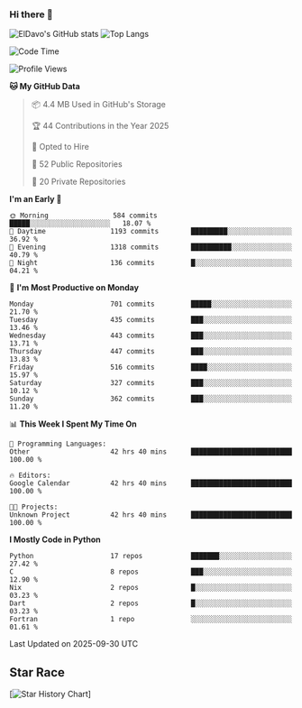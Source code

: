 ### Hi there 👋
![ElDavo's GitHub stats](https://github-readme-stats.vercel.app/api?username=ElDavoo&show_icons=true&theme=chartreuse-dark)
![Top Langs](https://github-readme-stats.vercel.app/api/top-langs/?username=ElDavoo&theme=chartreuse-dark&layout=compact)

<!--START_SECTION:waka-->
![Code Time](http://img.shields.io/badge/Code%20Time-4%2C226%20hrs%2042%20mins-blue)

![Profile Views](http://img.shields.io/badge/Profile%20Views-3-blue)

**🐱 My GitHub Data** 

> 📦 4.4 MB Used in GitHub's Storage 
 > 
> 🏆 44 Contributions in the Year 2025
 > 
> 💼 Opted to Hire
 > 
> 📜 52 Public Repositories 
 > 
> 🔑 20 Private Repositories 
 > 
**I'm an Early 🐤** 

```text
🌞 Morning                584 commits         █████░░░░░░░░░░░░░░░░░░░░   18.07 % 
🌆 Daytime                1193 commits        █████████░░░░░░░░░░░░░░░░   36.92 % 
🌃 Evening                1318 commits        ██████████░░░░░░░░░░░░░░░   40.79 % 
🌙 Night                  136 commits         █░░░░░░░░░░░░░░░░░░░░░░░░   04.21 % 
```
📅 **I'm Most Productive on Monday** 

```text
Monday                   701 commits         █████░░░░░░░░░░░░░░░░░░░░   21.70 % 
Tuesday                  435 commits         ███░░░░░░░░░░░░░░░░░░░░░░   13.46 % 
Wednesday                443 commits         ███░░░░░░░░░░░░░░░░░░░░░░   13.71 % 
Thursday                 447 commits         ███░░░░░░░░░░░░░░░░░░░░░░   13.83 % 
Friday                   516 commits         ████░░░░░░░░░░░░░░░░░░░░░   15.97 % 
Saturday                 327 commits         ███░░░░░░░░░░░░░░░░░░░░░░   10.12 % 
Sunday                   362 commits         ███░░░░░░░░░░░░░░░░░░░░░░   11.20 % 
```


📊 **This Week I Spent My Time On** 

```text
💬 Programming Languages: 
Other                    42 hrs 40 mins      █████████████████████████   100.00 % 

🔥 Editors: 
Google Calendar          42 hrs 40 mins      █████████████████████████   100.00 % 

🐱‍💻 Projects: 
Unknown Project          42 hrs 40 mins      █████████████████████████   100.00 % 
```

**I Mostly Code in Python** 

```text
Python                   17 repos            ███████░░░░░░░░░░░░░░░░░░   27.42 % 
C                        8 repos             ███░░░░░░░░░░░░░░░░░░░░░░   12.90 % 
Nix                      2 repos             █░░░░░░░░░░░░░░░░░░░░░░░░   03.23 % 
Dart                     2 repos             █░░░░░░░░░░░░░░░░░░░░░░░░   03.23 % 
Fortran                  1 repo              ░░░░░░░░░░░░░░░░░░░░░░░░░   01.61 % 
```




 Last Updated on 2025-09-30 UTC
<!--END_SECTION:waka-->

## Star Race

[![Star History Chart](https://api.star-history.com/svg?repos=ElDavoo/WhatsApp-Crypt14-Crypt15-Decrypter,ElDavoo/TuringOS,EliteAndroidApps/WhatsApp-Crypt12-Decrypter,KnugiHK/Whatsapp-Chat-Exporter&type=Date)]
